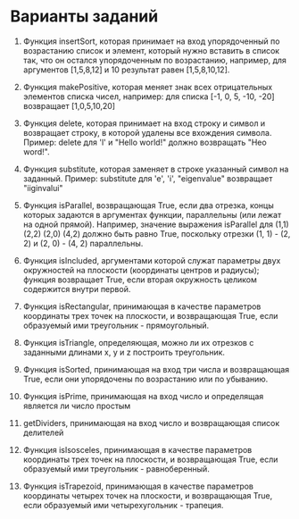 # Варианты заданий 

1. Функция insertSort, которая принимает на вход упорядоченный по возрастанию список и элемент, который нужно вставить в список так, что он остался упорядоченным по возрастанию, например, для аргументов [1,5,8,12] и 10 результат равен [1,5,8,10,12].

2. Функция makePositive, которая меняет знак всех отрицательных элементов списка чисел, например: для списка [-1, 0, 5, -10, -20] возвращает [1,0,5,10,20]

3. Функция delete, которая принимает на вход строку и символ и возвращает строку, в которой удалены все вхождения символа. Пример: delete для 'l' и "Hello world!" должно возвращать "Heo word!".

4. Функция substitute, которая заменяет в строке указанный символ на заданный. Пример: substitute для 'e', 'i', "eigenvalue" возвращает "iiginvalui"

5. Функция isParallel, возвращающая True, если два отрезка, концы которых задаются в аргументах функции, параллельны (или лежат на одной прямой). Например, значение выражения isParallel для (1,1) (2,2) (2,0) (4,2) должно быть равно True, поскольку отрезки (1, 1) - (2, 2) и (2, 0) - (4, 2) параллельны.

6. Функция isIncluded, аргументами которой служат параметры двух окружностей на плоскости (координаты центров и радиусы); функция возвращает True, если вторая окружность целиком содержится внутри первой.

7. Функция isRectangular, принимающая в качестве параметров координаты трех точек на плоскости, и возвращающая True, если образуемый ими треугольник - прямоугольный.

8. Функция isTriangle, определяющая, можно ли их отрезков с заданными длинами x, y и z построить треугольник.

9. Функция isSorted, принимающая на вход три числа и возвращающая True, если они упорядочены по возрастанию или по убыванию.

10. Функция isPrime, принимающая на вход число и определящая является ли число простым

11. getDividers, принимающая на вход число и возвращающая список делителей

12. Функция isIsosceles, принимающая в качестве параметров координаты трех точек на плоскости, и возвращающая True, если образуемый ими треугольник - равноберенный.
  
13. Функция isTrapezoid, принимающая в качестве параметров координаты четырех точек на плоскости, и возвращающая True, если образуемый ими четырехугольник - трапеция.
